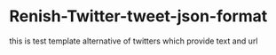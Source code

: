 # Renish-Twitter-tweet-json-format
this is test template alternative of twitters which provide text and url
